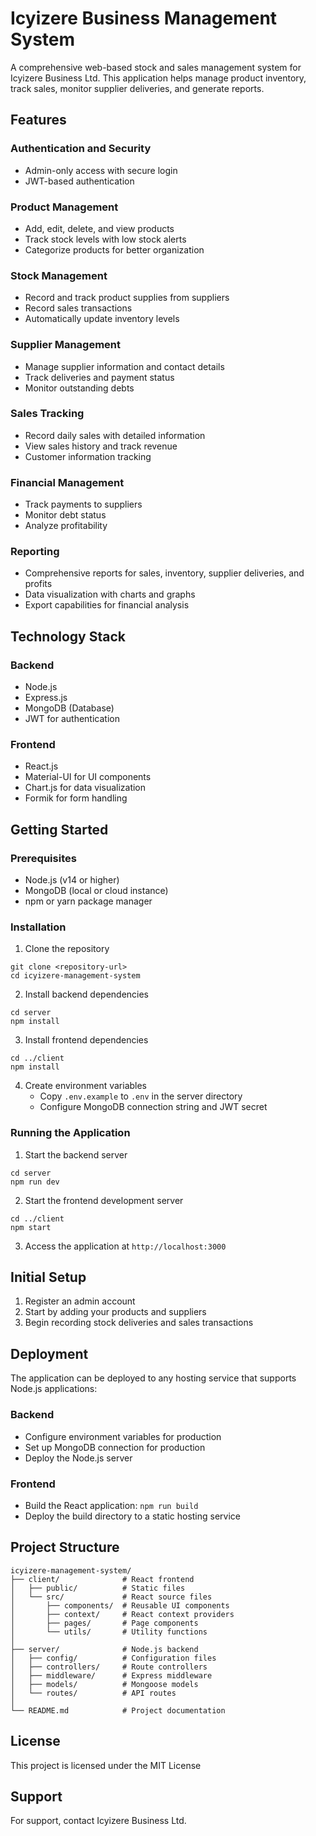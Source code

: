 # Icyizere Business Management System

A comprehensive web-based stock and sales management system for Icyizere Business Ltd. This application helps manage product inventory, track sales, monitor supplier deliveries, and generate reports.

## Features

### Authentication and Security
- Admin-only access with secure login
- JWT-based authentication

### Product Management
- Add, edit, delete, and view products
- Track stock levels with low stock alerts
- Categorize products for better organization

### Stock Management
- Record and track product supplies from suppliers
- Record sales transactions
- Automatically update inventory levels

### Supplier Management
- Manage supplier information and contact details
- Track deliveries and payment status
- Monitor outstanding debts

### Sales Tracking
- Record daily sales with detailed information
- View sales history and track revenue
- Customer information tracking

### Financial Management
- Track payments to suppliers
- Monitor debt status
- Analyze profitability

### Reporting
- Comprehensive reports for sales, inventory, supplier deliveries, and profits
- Data visualization with charts and graphs
- Export capabilities for financial analysis

## Technology Stack

### Backend
- Node.js
- Express.js
- MongoDB (Database)
- JWT for authentication

### Frontend
- React.js
- Material-UI for UI components
- Chart.js for data visualization
- Formik for form handling

## Getting Started

### Prerequisites
- Node.js (v14 or higher)
- MongoDB (local or cloud instance)
- npm or yarn package manager

### Installation

1. Clone the repository
```
git clone <repository-url>
cd icyizere-management-system
```

2. Install backend dependencies
```
cd server
npm install
```

3. Install frontend dependencies
```
cd ../client
npm install
```

4. Create environment variables
   - Copy `.env.example` to `.env` in the server directory
   - Configure MongoDB connection string and JWT secret

### Running the Application

1. Start the backend server
```
cd server
npm run dev
```

2. Start the frontend development server
```
cd ../client
npm start
```

3. Access the application at `http://localhost:3000`

## Initial Setup

1. Register an admin account
2. Start by adding your products and suppliers
3. Begin recording stock deliveries and sales transactions

## Deployment

The application can be deployed to any hosting service that supports Node.js applications:

### Backend
- Configure environment variables for production
- Set up MongoDB connection for production
- Deploy the Node.js server

### Frontend
- Build the React application: `npm run build`
- Deploy the build directory to a static hosting service

## Project Structure

```
icyizere-management-system/
├── client/              # React frontend
│   ├── public/          # Static files
│   └── src/             # React source files
│       ├── components/  # Reusable UI components
│       ├── context/     # React context providers
│       ├── pages/       # Page components
│       └── utils/       # Utility functions
│
├── server/              # Node.js backend
│   ├── config/          # Configuration files
│   ├── controllers/     # Route controllers
│   ├── middleware/      # Express middleware
│   ├── models/          # Mongoose models
│   └── routes/          # API routes
│
└── README.md            # Project documentation
```

## License

This project is licensed under the MIT License

## Support

For support, contact Icyizere Business Ltd.
